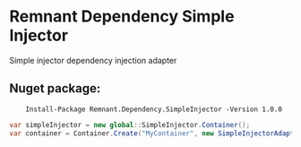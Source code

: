 # Remnant Dependency Simple Injector
Simple injector dependency injection adapter


## Nuget package:

        Install-Package Remnant.Dependency.SimpleInjector -Version 1.0.0
        
```csharp
var simpleInjector = new global::SimpleInjector.Container();
var container = Container.Create("MyContainer", new SimpleInjectorAdapter(simpleInjector));
```
